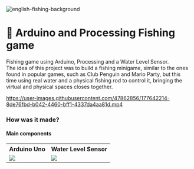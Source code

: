 ![english-fishing-background](https://user-images.githubusercontent.com/47862856/177536939-4eee9b31-6b0b-44c3-83f0-fa40413efff4.png)


# 🎣 Arduino and Processing Fishing game
Fishing game using Arduino, Processing and a Water Level Sensor.\
The idea of this project was to build a fishing minigame, similar to the ones found in popular games, such as Club Penguin and Mario Party, but this time using real water and a physical fishing rod to control it, bringing the virtual and physical spaces closes together.

https://user-images.githubusercontent.com/47862856/177642214-8de76fbd-b042-4460-bff1-4337da4aa81d.mp4

### How was it made?

#### Main components
<table>
  <tr>
    <th>Arduino Uno</th>
    <th>Water Level Sensor</th>
  </tr>
  <tr>
    <td><img src="https://user-images.githubusercontent.com/47862856/179044732-13a1cc4e-458f-4a54-916a-d736a981d54e.png"></td>
    <td><img src="https://user-images.githubusercontent.com/47862856/179044918-3614d8f7-9481-4cb3-b3e7-4d9c29720cc3.png"></td>
  </tr>
</table>
